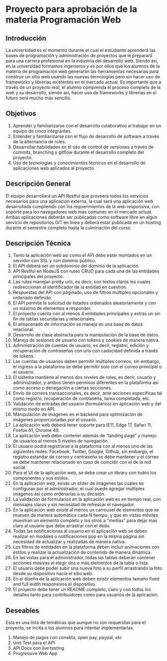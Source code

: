 # Proyecto para aprobación de la materia Programación Web

## Introducción
La universidad es el momento durante el cual el estudiante aprenderá las bases de programación y administración de proyectos que le preparará para una carrera profesional en la industria del desarrollo web.
Siendo así, en la universidad formamos ingenieros y es por ellos que los alumnos de la materia de programación web generarán las herramientas necesarias para construir un sitio web usando las nuevas tecnologías pero sin hacer uso de frameworks y librerías existentes en el mercado actual.
Es importante que a través de un proyecto real, el alumno comprenda el proceso completo de la web y su desarrollo, siendo así, hacer uso de frameworks y librerías en el futuro será mucho más sencillo.

## Objetivos
1. Aprender y familiarizarse con el desarrollo colaborativo al trabajar en un equipo de cinco integrantes.
1. Entender y familiarizarse con el flujo de desarrollo de software a través de la alternancia de roles.
1. Desarrollar habilidades en el uso de control de versiones a través de commits, branching y gitflow durante el desarrollo completo del proyecto.
1. Uso de tecnologías y conocimientos técnicos en el desarrollo de aplicaciones web aplicados al proyecto.

## Descripción General
El equipo desarrollará un API Restful que proveerá todos los servicios necesarios para una aplicación externa, la cual será una aplicación web desarrollada cumpliendo con los requerimientos de la web responsiva, con soporte para los navegadores web más comunes en el mercado actual.
Ambas aplicaciones deberán ser publicadas como software libre en algún servicio de repositorios GIT en línea y deberá estar publicada en un hosting durante el semestre completo hasta la culminación del curso.


## Descripción Técnica
1. Tanto la aplicación web así como el API debe estar montados en un servidor con SSL y con dominio público.
1. El API deberá ser un subdominio del dominio de la aplicación.
1. API Restful en NodeJS con ruteo CRUD para cada una de las entidades principales del proyecto.
1. Las rutas manejan pretty urls, es decir, son textos claros los cuales redireccionan al identificador de la entidad en cuestión.
1. Respuestas del API con páginado, uso de filtros múltiples opcionales y ordenado definido.
1. El API permite la solicitud de listados ordenados aleatoriamente y con un máximo de elementos a responder.
1. El proyecto cuenta con al menos 4 entidades principales y extras un sin fin de tablas secundarias y relacionales.
1. El almacenado de información se maneja en una base de datos relacional.
1. Desarrollo de clase abstracta para la manipulación de la base de datos.
1. Manejo de sesiones de usuario con tokens y cookies de manera nativa.
1. Administración de cuentas de usuario, es decir, registro, edición y recuperación de contraseñas con urls con caducidad definida a través de tokens.
1. Las cuentas de usuarios deben permitir múltiples correos, sin embargo, el ingreso a la plataforma se debe permitir solo con el correo prinicipal o el usuario.
1. El sistema mantiene al menos dos niveles de roles, es decir, usuario y administrador, y ambos tienen permisos diferentes en la plataforma así como acceso o denegación a ciertas secciones.
1. Envío de correos transaccionales, es decir, ante acciones específicas tal como registro, recuperación de contraseña, tarea completada, etc.
1. Validación de entradas del usuario (formularios) en aplicación web y del mismo modo en API.
1. Manipulación de imágenes en el backend para optimización de imágenes proporcionadas por el usuario.
1. La aplicación web deberá tener soporte para IE11, Edge 17, Safari 11, Firefox 61, Chrome 49.
1. La aplicación web debe contener además de “landing page” y manejo de usuarios al menos 5 niveles de navegación.
1. El usuario podrá registrarse a la plataforma con al menos uno de las siguientes redes: Facebook, Twitter, Google, Github, sin embargo, el registro estandar de correo y contraseña se debe mantener y el correo se debe mantener relacionado en caso de coincidir con el de la red social.
1. Para el UI de la aplicación web, se debe crear un library con todos los componentes y sus estilos.
1. En la aplicación web, existe un slider de imágenes las cuales se configuran por el administrador, el cual puede agregar múltiples imágenes así como ordenarlas a su decisión.
1. La validación de formularios en la aplicación web es en tiempo real, con mensajes claros y sin necesidad de refrescar el navegador.
1. En la aplicación web existe al menos un carrousel de elementos que se mueven de manera automática cada N tiempo, y que en vistas móviles muestran un elemento completo y los otros a “medias” para dejar mas claro al usuario que debe arrastrar con el dedo.
1. Todas las notificaciones al usuario en el aplicación web se deben realizar en modales o notificaciones pop en la misma página sin necesidad de actualizar y realizadas de manera nativa.
1. Los filtros de entidades en la plataforma deben incluir animaciones con estilos y realizar la actualización de contenido de manera dinámica.
1. En las vistas para el administrador, todas las tablas deberán contener acciones masivas al elegir dos o más elementos de la tabla o lista.
1. El usuario debe poder subir una nueva foto a su perfil arrastrando la foto desde su dispositivo hacia el sitio web.
1. En el diseño de la aplicación web deben existir elementos tamaño fixed and full width responsivos al dispositivo.
1. El proyecto debe tener un README completo, claro y con todos los detalles tanto para contribuidores como para usuarios de la aplicación.



## Deseables
Esta es una lista de temáticas que aunque no son requeridas para el proyecto, se incita a los alumnos para intentar implementarlas.
1. Manejo de pagos con conekta, open pay, paypal, etc
1. Unit Test para el API
1. API Docs con live testing
1. Progressive Web App



